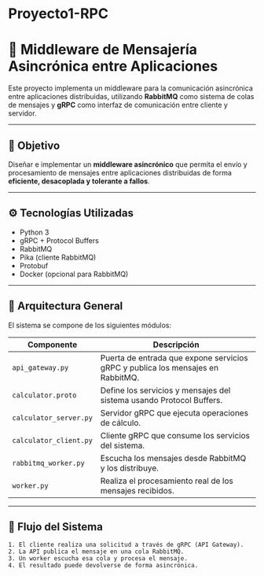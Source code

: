 # Proyecto1-RPC
# 📨 Middleware de Mensajería Asincrónica entre Aplicaciones

Este proyecto implementa un middleware para la comunicación asincrónica entre aplicaciones distribuidas, utilizando **RabbitMQ** como sistema de colas de mensajes y **gRPC** como interfaz de comunicación entre cliente y servidor.

---

## 📌 Objetivo

Diseñar e implementar un **middleware asincrónico** que permita el envío y procesamiento de mensajes entre aplicaciones distribuidas de forma **eficiente, desacoplada y tolerante a fallos**.

---

## ⚙️ Tecnologías Utilizadas

- Python 3
- gRPC + Protocol Buffers
- RabbitMQ
- Pika (cliente RabbitMQ)
- Protobuf
- Docker (opcional para RabbitMQ)

---

## 🧩 Arquitectura General

El sistema se compone de los siguientes módulos:

| Componente | Descripción |
|------------|-------------|
| `api_gateway.py` | Puerta de entrada que expone servicios gRPC y publica los mensajes en RabbitMQ. |
| `calculator.proto` | Define los servicios y mensajes del sistema usando Protocol Buffers. |
| `calculator_server.py` | Servidor gRPC que ejecuta operaciones de cálculo. |
| `calculator_client.py` | Cliente gRPC que consume los servicios del sistema. |
| `rabbitmq_worker.py` | Escucha los mensajes desde RabbitMQ y los distribuye. |
| `worker.py` | Realiza el procesamiento real de los mensajes recibidos. |

---

## 🔁 Flujo del Sistema

```text
1. El cliente realiza una solicitud a través de gRPC (API Gateway).
2. La API publica el mensaje en una cola RabbitMQ.
3. Un worker escucha esa cola y procesa el mensaje.
4. El resultado puede devolverse de forma asincrónica.
